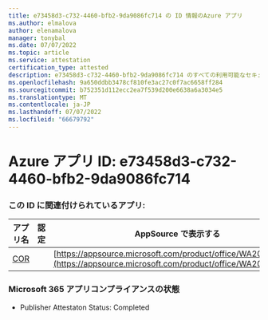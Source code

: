 ```yaml
---
title: e73458d3-c732-4460-bfb2-9da9086fc714 の ID 情報のAzure アプリ
ms.author: elmalova
author: elenamalova
manager: tonybal
ms.date: 07/07/2022
ms.topic: article
ms.service: attestation
certification_type: attested
description: e73458d3-c732-4460-bfb2-9da9086fc714 のすべての利用可能なセキュリティとコンプライアンス情報。
ms.openlocfilehash: 9a650ddbb3478cf810fe3ac27c0f7ac6658ff284
ms.sourcegitcommit: b752351d112ecc2ea7f539d200e6638a6a3034e5
ms.translationtype: MT
ms.contentlocale: ja-JP
ms.lasthandoff: 07/07/2022
ms.locfileid: "66679792"
---
```

# <a name="azure-app-id-e73458d3-c732-4460-bfb2-9da9086fc714"></a>Azure アプリ ID: e73458d3-c732-4460-bfb2-9da9086fc714


### <a name="apps-associated-with-this-id"></a>この ID に関連付けられているアプリ:
| **アプリ名** | **認定** | **AppSource で表示する** |
|--------------|---------------|-----------------------|
| [COR](../forward/WA200004235.md) |  | [https://appsource.microsoft.com/product/office/WA200004235](https://appsource.microsoft.com/product/office/WA200004235) |

### <a name="microsoft-365-app-compliance-status"></a>Microsoft 365 アプリコンプライアンスの状態
- Publisher Attestaton Status: Completed
